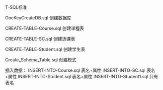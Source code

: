 T-SQL标准


OneKeyCreateDB.sql 创建数据库


CREATE-TABLE-Course.sql	 创建课程表

CREATE-TABLE-SC.sql	      创建选课表

CREATE-TABLE-Student.sql 创建学生表


Create_Schema_Table.sql 创建模式	


插入数据：
INSERT-INTO-Course.sql	表名+属性
INSERT-INTO-SC.sql	 表名+属性
INSERT-INTO-Student.sql	 表名+属性
INSERT-INTO-Student1.sql 只有表名




